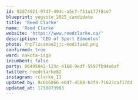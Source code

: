 ```yaml
---
id: 92d74921-9747-494c-a5cf-f11a177f8ce7
blueprint: yegvote_2025_candidate
title: 'Reed Clarke'
name: 'Reed Clarke'
website: 'https://www.reedclarke.ca/'
description: 'CEO of Sport Edmonton'
photo: fnp7lzcamae2jjc-modified.png
confirmed: true
ward: nakota-isga
incumbent: false
party: 06495042-123c-4168-9edf-5597fb94a6af
twitter: reedclarke82
instagram: rclarke_11
updated_by: 9c6b6866-e047-4568-b3f4-71623caf17dd
updated_at: 1750873903
---
```

